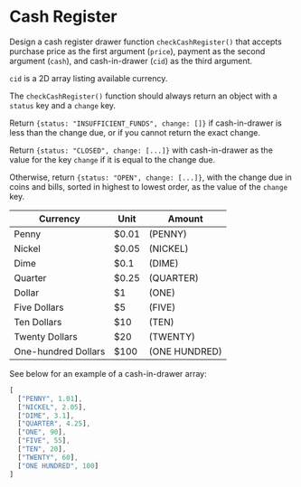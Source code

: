 # Cash Register
Design a cash register drawer function `checkCashRegister()` that accepts purchase price as the first argument (`price`), payment as the second argument (`cash`), and cash-in-drawer (`cid`) as the third argument.

`cid` is a 2D array listing available currency.

The `checkCashRegister()` function should always return an object with a `status` key and a `change` key.

Return `{status: "INSUFFICIENT_FUNDS", change: []}` if cash-in-drawer is less than the change due, or if you cannot return the exact change.

Return `{status: "CLOSED", change: [...]}` with cash-in-drawer as the value for the key `change` if it is equal to the change due.

Otherwise, return `{status: "OPEN", change: [...]}`, with the change due in coins and bills, sorted in highest to lowest order, as the value of the `change` key.

| Currency | Unit | Amount |
|----------|------|--------|
|Penny | $0.01 | (PENNY)|
Nickel |	$0.05| (NICKEL)
Dime |	$0.1| (DIME)
Quarter |	$0.25 |(QUARTER)
Dollar |	$1| (ONE)
Five Dollars |	$5 | (FIVE)
Ten Dollars |	$10 | (TEN)
Twenty Dollars|	$20 | (TWENTY)
One-hundred Dollars | $100 | (ONE HUNDRED)

See below for an example of a cash-in-drawer array:
```js
[
  ["PENNY", 1.01],
  ["NICKEL", 2.05],
  ["DIME", 3.1],
  ["QUARTER", 4.25],
  ["ONE", 90],
  ["FIVE", 55],
  ["TEN", 20],
  ["TWENTY", 60],
  ["ONE HUNDRED", 100]
]
````